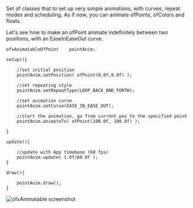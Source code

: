 Set of classes that to set up very simple animations, with curves, repeat modes and scheduling. As if now, you can animate ofPoints, ofColors and floats.

Let's see how to make an ofPoint animate indefinitely between two positions, with an EaseInEaseOut curve.

	ofxAnimatableOfPoint	pointAnim;

	setup(){		
	
		//set initial position
		pointAnim.setPosition( ofPoint(0.0f,0.0f) );

		//set repeating style
 		pointAnim.setRepeatType(LOOP_BACK_AND_FORTH);

		//set animation curve
		pointAnim.setCurve(EASE_IN_EASE_OUT);

		//start the animation, go from current pos to the specified point
		pointAnim.animateTo( ofPoint(100.0f, 100.0f) );

	}

	update(){

		//update with App timebase (60 fps)
		pointAnim.update( 1.0f/60.0f );
	}

	draw(){

		pointAnim.draw();	
	}



![ofxAnimatable screenshot](http://farm8.staticflickr.com/7214/6863126704_4ce47b2f56_z.jpg)

